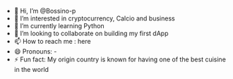 - 👋 Hi, I’m @Bossino-p
- 👀 I’m interested in cryptocurrency, Calcio and business
- 🌱 I’m currently learning Python
- 💞️ I’m looking to collaborate on building my first dApp
- 📫 How to reach me : here
- 😄 Pronouns: -
- ⚡ Fun fact: My origin country is known for having one of the best cuisine in the world

<!---
Bossino-p/Bossino-p is a ✨ special ✨ repository because its `README.md` (this file) appears on your GitHub profile.
You can click the Preview link to take a look at your changes.
--->
